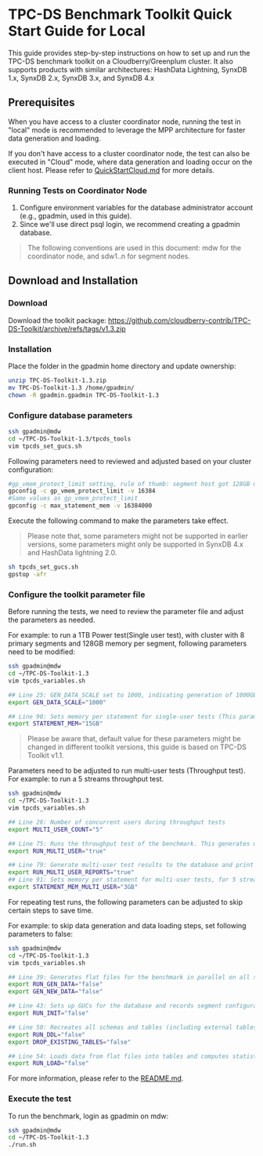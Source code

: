 # TPC-DS Benchmark Toolkit Quick Start Guide for Local

This guide provides step-by-step instructions on how to set up and run the TPC-DS benchmark toolkit on a Cloudberry/Greenplum cluster. It also supports products with similar architectures: HashData Lightning, SynxDB 1.x, SynxDB 2.x, SynxDB 3.x, and SynxDB 4.x

## Prerequisites
When you have access to a cluster coordinator node, running the test in "local" mode is recommended to leverage the MPP architecture for faster data generation and loading.

If you don't have access to a cluster coordinator node, the test can also be executed in "Cloud" mode, where data generation and loading occur on the client host. Please refer to [QuickStartCloud.md](tpcds_tools/QuickStartCloud.md) for more details.

### Running Tests on Coordinator Node
1. Configure environment variables for the database administrator account (e.g., gpadmin, used in this guide).
2. Since we'll use direct psql login, we recommend creating a gpadmin database.

> The following conventions are used in this document: mdw for the coordinator node, and sdw1..n for segment nodes.

## Download and Installation

### Download
Download the toolkit package:
https://github.com/cloudberry-contrib/TPC-DS-Toolkit/archive/refs/tags/v1.3.zip

### Installation
Place the folder in the gpadmin home directory and update ownership:

```bash
unzip TPC-DS-Toolkit-1.3.zip
mv TPC-DS-Toolkit-1.3 /home/gpadmin/
chown -R gpadmin.gpadmin TPC-DS-Toolkit-1.3
```

### Configure database parameters

```bash
ssh gpadmin@mdw
cd ~/TPC-DS-Toolkit-1.3/tpcds_tools
vim tpcds_set_gucs.sh
```
Following parameters need to reviewed and adjusted based on your cluster configuration:

```bash
#gp_vmem_protect_limit setting, rule of thumb: segment host got 128GB memory with 8 primary segments deployed, this parameter can be set to 16GB.
gpconfig -c gp_vmem_protect_limit -v 16384
#Same values as gp_vmem_protect_limit
gpconfig -c max_statement_mem -v 16384000
```
Execute the following command to make the parameters take effect.

> Please note that, some parameters might not be supported in earlier versions, some parameters might only be supported in SynxDB 4.x and HashData lightning 2.0.

```bash
sh tpcds_set_gucs.sh
gpstop -afr
```

### Configure the toolkit parameter file

Before running the tests, we need to review the parameter file and adjust the parameters as needed.

For example: to run a 1TB Power test(Single user test), with cluster with 8 primary segments and 128GB memory per segment, following parameters need to be modified: 
```bash
ssh gpadmin@mdw
cd ~/TPC-DS-Toolkit-1.3
vim tpcds_variables.sh

## Line 25: GEN_DATA_SCALE set to 1000, indicating generation of 1000GB test data
export GEN_DATA_SCALE="1000"

## Line 90: Sets memory per statement for single-user tests (This parameter should be set marginally lower than MAX_STATEMENT_MEM. Given MAX_STATEMENT_MEM=16GB, STATEMENT_MEM can be configured as 15GB.)
export STATEMENT_MEM="15GB"
```

> Please be aware that, default value for these parameters might be changed in different toolkit versions, this guide is based on TPC-DS Toolkit v1.1.

Parameters need to be adjusted to run multi-user tests (Throughput test).
For example: to run a 5 streams throughput test.

```bash
ssh gpadmin@mdw
cd ~/TPC-DS-Toolkit-1.3
vim tpcds_variables.sh

## Line 26: Number of concurrent users during throughput tests
export MULTI_USER_COUNT="5"

## Line 75: Runs the throughput test of the benchmark. This generates multiple query streams using `dsqgen`, which samples the database to find proper filters. For very large databases with many streams, this process can take hours just to generate the queries.
export RUN_MULTI_USER="true"

## Line 79: Generate multi-user test results to the database and print out logs.
export RUN_MULTI_USER_REPORTS="true"
## Line 91: Sets memory per statement for multi-user tests, for 5 streams with 16G of max_statement_mem, 3GB is set.
export STATEMENT_MEM_MULTI_USER="3GB"
```

For repeating test runs, the following parameters can be adjusted to skip certain steps to save time.

For example: to skip data generation and data loading steps, set following parameters to false:

```bash
ssh gpadmin@mdw
cd ~/TPC-DS-Toolkit-1.3
vim tpcds_variables.sh

## Line 39: Generates flat files for the benchmark in parallel on all segment nodes. Files are stored under the `${PGDATA}/dsbenchmark` directory
export RUN_GEN_DATA="false"
export GEN_NEW_DATA="false"

## Line 43: Sets up GUCs for the database and records segment configurations. Only required if the cluster is reconfigured
export RUN_INIT="false"

## Line 50: Recreates all schemas and tables (including external tables for loading). Set to `false` to keep existing data.
export RUN_DDL="false"
export DROP_EXISTING_TABLES="false"

## Line 54: Loads data from flat files into tables and computes statistics
export RUN_LOAD="false"
```
For more information, please refer to the [README.md](../README.md).

### Execute the test

To run the benchmark, login as gpadmin on mdw:

```bash
ssh gpadmin@mdw
cd ~/TPC-DS-Toolkit-1.3
./run.sh
```
